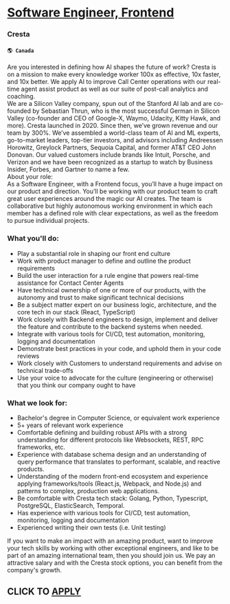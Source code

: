 # [Software Engineer, Frontend](https://www.remotewlb.com/apply/software-engineer-frontend-58392)  
### Cresta  
#### `🌎 Canada`  
Are you interested in defining how AI shapes the future of work? Cresta is on a mission to make every knowledge worker 100x as effective, 10x faster, and 10x better. We apply AI to improve Call Center operations with our real-time agent assist product as well as our suite of post-call analytics and coaching.  
We are a Silicon Valley company, spun out of the Stanford AI lab and are co-founded by Sebastian Thrun, who is the most successful German in Silicon Valley (co-founder and CEO of Google-X, Waymo, Udacity, Kitty Hawk, and more). Cresta launched in 2020. Since then, we’ve grown revenue and our team by 300%. We’ve assembled a world-class team of AI and ML experts, go-to-market leaders, top-tier investors, and advisors including Andreessen Horowitz, Greylock Partners, Sequoia Capital, and former AT&T CEO John Donovan. Our valued customers include brands like Intuit, Porsche, and Verizon and we have been recognized as a startup to watch by Business Insider, Forbes, and Gartner to name a few.  
About your role:  
As a Software Engineer, with a Frontend focus, you’ll have a huge impact on our product and direction. You’ll be working with our product team to craft great user experiences around the magic our AI creates. The team is collaborative but highly autonomous working environment in which each member has a defined role with clear expectations, as well as the freedom to pursue individual projects.

### What you'll do:

  * Play a substantial role in shaping our front end culture
  * Work with product manager to define and outline the product requirements
  * Build the user interaction for a rule engine that powers real-time assistance for Contact Center Agents
  * Have technical ownership of one or more of our products, with the autonomy and trust to make significant technical decisions
  * Be a subject matter expert on our business logic, architecture, and the core tech in our stack (React, TypeScript)
  * Work closely with Backend engineers to design, implement and deliver the feature and contribute to the backend systems when needed.
  * Integrate with various tools for CI/CD, test automation, monitoring, logging and documentation
  * Demonstrate best practices in your code, and uphold them in your code reviews
  * Work closely with Customers to understand requirements and advise on technical trade-offs
  * Use your voice to advocate for the culture (engineering or otherwise) that you think our company ought to have

### What we look for:

  * Bachelor's degree in Computer Science, or equivalent work experience
  * 5+ years of relevant work experience
  * Comfortable defining and building robust APIs with a strong understanding for different protocols like Websockets, REST, RPC frameworks, etc.
  * Experience with database schema design and an understanding of query performance that translates to performant, scalable, and reactive products.
  * Understanding of the modern front-end ecosystem and experience applying frameworks/tools (React.js, Webpack, and Node.js) and patterns to complex, production web applications.
  * Be comfortable with Cresta tech stack: Golang, Python, Typescript, PostgreSQL, ElasticSearch, Temporal.
  * Has experience with various tools for CI/CD, test automation, monitoring, logging and documentation
  * Experienced writing their own tests (i.e. Unit testing) 

If you want to make an impact with an amazing product, want to improve your tech skills by working with other exceptional engineers, and like to be part of an amazing international team, then you should join us. We pay an attractive salary and with the Cresta stock options, you can benefit from the company's growth.  
## CLICK TO [APPLY](https://www.remotewlb.com/apply/software-engineer-frontend-58392)

